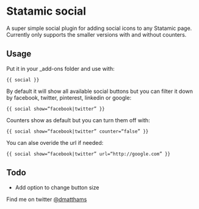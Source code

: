 # Statamic social

A super simple social plugin for adding social icons to any Statamic page. Currently only supports the smaller versions with and without counters.

## Usage

Put it in your _add-ons folder and use with:

	{{ social }}

By default it will show all available social buttons but you can filter it down by facebook, twitter, pinterest, linkedin or google:

	{{ social show=“facebook|twitter” }}

Counters show as default but you can turn them off with:

	{{ social show=“facebook|twitter” counter=“false” }}

You can alse overide the url if needed:

	{{ social show=“facebook|twitter” url=“http://google.com” }}

## Todo

* Add option to change button size

Find me on twitter [@dmatthams](http://twitter.com/dmatthams)
